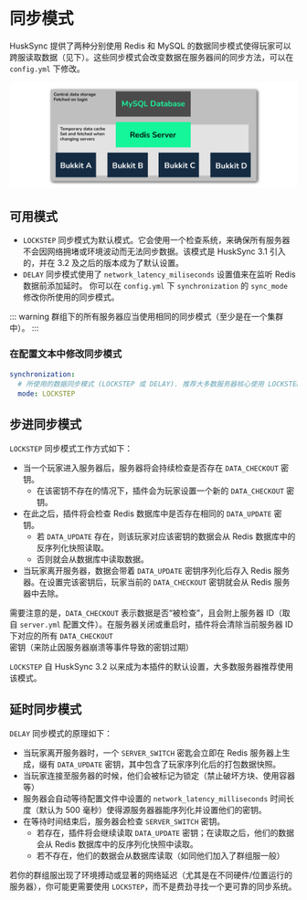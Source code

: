 # 同步模式

HuskSync 提供了两种分别使用 Redis 和 MySQL 的数据同步模式使得玩家可以跨服读取数据（见下）。这些同步模式会改变数据在服务器间的同步方法，可以在 `config.yml` 下修改。

![img](images/system-diagram.png)

## 可用模式

* `LOCKSTEP` 同步模式为默认模式。它会使用一个检查系统，来确保所有服务器不会因网络拥堵或环境波动而无法同步数据。该模式是 HuskSync 3.1 引入的，并在 3.2 及之后的版本成为了默认设置。
* `DELAY` 同步模式使用了 `network_latency_miliseconds` 设置值来在监听 Redis 数据前添加延时。
你可以在 `config.yml` 下 `synchronization` 的 `sync_mode` 修改你所使用的同步模式。

::: warning
群组下的所有服务器应当使用相同的同步模式（至少是在一个集群中）。
:::

### 在配置文本中修改同步模式

``` YAML
synchronization:
  # 所使用的数据同步模式 (LOCKSTEP 或 DELAY). 推荐大多数服务器核心使用 LOCKSTEP. 相关文件: https://william278.net/docs/husksync/sync-modes
  mode: LOCKSTEP
```

## 步进同步模式

`LOCKSTEP` 同步模式工作方式如下：

* 当一个玩家进入服务器后，服务器将会持续检查是否存在 `DATA_CHECKOUT` 密钥。
  * 在该密钥不存在的情况下，插件会为玩家设置一个新的 `DATA_CHECKOUT` 密钥。
* 在此之后，插件将会检查 Redis 数据库中是否存在相同的 `DATA_UPDATE` 密钥。
  * 若 `DATA_UPDATE` 存在，则该玩家对应该密钥的数据会从 Redis 数据库中的反序列化快照读取。
  * 否则就会从数据库中读取数据。
* 当玩家离开服务器，数据会带着 `DATA_UPDATE` 密钥序列化后存入 Redis 服务器。在设置完该密钥后，玩家当前的 `DATA_CHECKOUT` 密钥就会从 Redis 服务器中去除。

需要注意的是，`DATA_CHECKOUT` 表示数据是否“被检查”，且会附上服务器 ID（取自 `server.yml` 配置文件）。在服务器关闭或重启时，插件将会清除当前服务器 ID 下对应的所有 `DATA_CHECKOUT` 密钥（来防止因服务器崩溃等事件导致的密钥过期）

`LOCKSTEP` 自 HuskSync 3.2 以来成为本插件的默认设置，大多数服务器推荐使用该模式。

## 延时同步模式

`DELAY` 同步模式的原理如下：

* 当玩家离开服务器时，一个 `SERVER_SWITCH` 密匙会立即在 Redis 服务器上生成，缀有 `DATA_UPDATE` 密钥，其中包含了玩家序列化后的打包数据快照。
* 当玩家连接至服务器的时候，他们会被标记为锁定（禁止破坏方块、使用容器等）
* 服务器会自动等待配置文件中设置的 `network_latency_milliseconds` 时间长度（默认为 500 毫秒）使得源服务器器能序列化并设置他们的密钥。
* 在等待时间结束后，服务器会检查 `SERVER_SWITCH` 密钥。
  * 若存在，插件将会继续读取 `DATA_UPDATE` 密钥；在读取之后，他们的数据会从 Redis 数据库中的反序列化快照中读取。
  * 若不存在，他们的数据会从数据库读取（如同他们加入了群组服一般）

若你的群组服出现了环境搏动或显著的网络延迟（尤其是在不同硬件/位置运行的服务器），你可能更需要使用 `LOCKSTEP`，而不是费劲寻找一个更可靠的同步系统。
